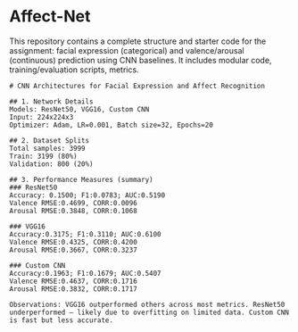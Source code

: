 # Affect-Net
This repository contains a complete structure and starter code for the assignment: facial expression (categorical) and valence/arousal (continuous) prediction using CNN baselines. It includes modular code, training/evaluation scripts, metrics.

```
# CNN Architectures for Facial Expression and Affect Recognition

## 1. Network Details
Models: ResNet50, VGG16, Custom CNN
Input: 224x224x3
Optimizer: Adam, LR=0.001, Batch size=32, Epochs=20

## 2. Dataset Splits
Total samples: 3999
Train: 3199 (80%)
Validation: 800 (20%)

## 3. Performance Measures (summary)
### ResNet50
Accuracy: 0.1500; F1:0.0783; AUC:0.5190
Valence RMSE:0.4699, CORR:0.0096
Arousal RMSE:0.3848, CORR:0.1068

### VGG16
Accuracy:0.3175; F1:0.3110; AUC:0.6100
Valence RMSE:0.4325, CORR:0.4200
Arousal RMSE:0.3667, CORR:0.3237

### Custom CNN
Accuracy:0.1963; F1:0.1679; AUC:0.5407
Valence RMSE:0.4637, CORR:0.1716
Arousal RMSE:0.3832, CORR:0.1717

Observations: VGG16 outperformed others across most metrics. ResNet50 underperformed — likely due to overfitting on limited data. Custom CNN is fast but less accurate.

```


